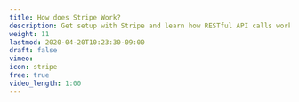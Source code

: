 ```yaml
---
title: How does Stripe Work?
description: Get setup with Stripe and learn how RESTful API calls work
weight: 11
lastmod: 2020-04-20T10:23:30-09:00
draft: false
vimeo: 
icon: stripe
free: true
video_length: 1:00
---
```

